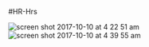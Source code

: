 #HR-Hrs

![screen shot 2017-10-10 at 4 22 51 am](https://user-images.githubusercontent.com/22313410/32141986-22639f44-bc4b-11e7-8206-3d910f9e2666.png)
![screen shot 2017-10-10 at 4 39 55 am](https://user-images.githubusercontent.com/22313410/32141987-256e835c-bc4b-11e7-9ec9-80bfda9ed4e2.png)
